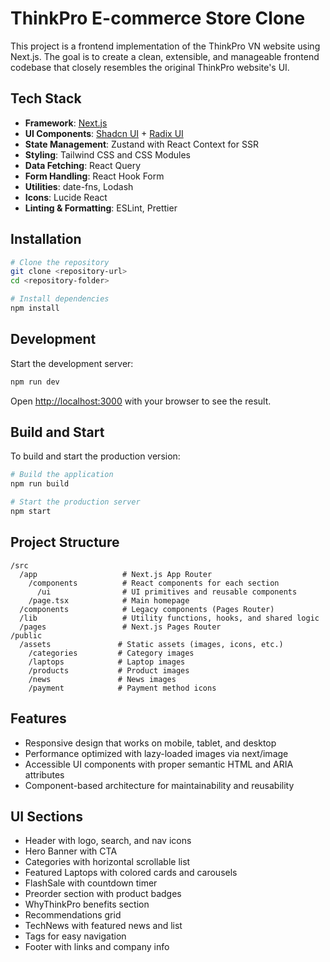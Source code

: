 # ThinkPro E-commerce Store Clone

This project is a frontend implementation of the ThinkPro VN website using Next.js. The goal is to create a clean, extensible, and manageable frontend codebase that closely resembles the original ThinkPro website's UI.

## Tech Stack

- **Framework**: [Next.js](https://nextjs.org)
- **UI Components**: [Shadcn UI](https://ui.shadcn.com) + [Radix UI](https://radix-ui.com)
- **State Management**: Zustand with React Context for SSR
- **Styling**: Tailwind CSS and CSS Modules
- **Data Fetching**: React Query
- **Form Handling**: React Hook Form
- **Utilities**: date-fns, Lodash
- **Icons**: Lucide React
- **Linting & Formatting**: ESLint, Prettier

## Installation

```bash
# Clone the repository
git clone <repository-url>
cd <repository-folder>

# Install dependencies
npm install
```

## Development

Start the development server:

```bash
npm run dev
```

Open [http://localhost:3000](http://localhost:3000) with your browser to see the result.

## Build and Start

To build and start the production version:

```bash
# Build the application
npm run build

# Start the production server
npm start
```

## Project Structure

```
/src
  /app                   # Next.js App Router
    /components          # React components for each section
      /ui                # UI primitives and reusable components
    /page.tsx            # Main homepage
  /components            # Legacy components (Pages Router)
  /lib                   # Utility functions, hooks, and shared logic
  /pages                 # Next.js Pages Router
/public
  /assets               # Static assets (images, icons, etc.)
    /categories         # Category images
    /laptops            # Laptop images
    /products           # Product images
    /news               # News images
    /payment            # Payment method icons
```

## Features

- Responsive design that works on mobile, tablet, and desktop
- Performance optimized with lazy-loaded images via next/image
- Accessible UI components with proper semantic HTML and ARIA attributes
- Component-based architecture for maintainability and reusability

## UI Sections

- Header with logo, search, and nav icons
- Hero Banner with CTA
- Categories with horizontal scrollable list
- Featured Laptops with colored cards and carousels
- FlashSale with countdown timer
- Preorder section with product badges
- WhyThinkPro benefits section
- Recommendations grid
- TechNews with featured news and list
- Tags for easy navigation
- Footer with links and company info
